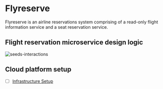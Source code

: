 # Flyreserve

Flyreserve is an airline reservations system comprising of a read-only flight information service and a seat reservation service.

## Flight reservation microservice design logic

![seeds-interactions](http://www.plantuml.com/plantuml/proxy?cache=no&src=https://raw.githubusercontent.com/uedwinc/flyreserve/main/design-logic.puml)

## Cloud platform setup

- [ ] [Infrastructure Setup](journal/infrastructure.md)